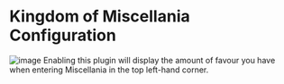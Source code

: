 # Kingdom of Miscellania Configuration

![image](https://raw.githubusercontent.com/runelite/wiki/master/img/Kingdom-of-Miscellania-display.png)
Enabling this plugin will display the amount of favour you have when entering Miscellania in the top left-hand corner.

